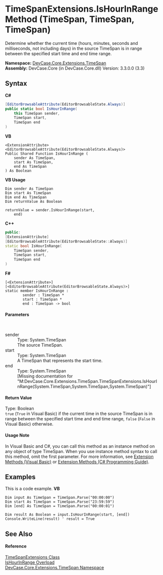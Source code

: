 # TimeSpanExtensions.IsHourInRange Method (TimeSpan, TimeSpan, TimeSpan)
 

Determine whether the current time (hours, minutes, seconds and milliseconds, not including days) in the source TimeSpan is in range between the specified start time and end time range.

**Namespace:**&nbsp;<a href="N_DevCase_Core_Extensions_TimeSpan">DevCase.Core.Extensions.TimeSpan</a><br />**Assembly:**&nbsp;DevCase.Core (in DevCase.Core.dll) Version: 3.3.0.0 (3.3)

## Syntax

**C#**<br />
``` C#
[EditorBrowsableAttribute(EditorBrowsableState.Always)]
public static bool IsHourInRange(
	this TimeSpan sender,
	TimeSpan start,
	TimeSpan end
)
```

**VB**<br />
``` VB
<ExtensionAttribute>
<EditorBrowsableAttribute(EditorBrowsableState.Always)>
Public Shared Function IsHourInRange ( 
	sender As TimeSpan,
	start As TimeSpan,
	end As TimeSpan
) As Boolean
```

**VB Usage**<br />
``` VB Usage
Dim sender As TimeSpan
Dim start As TimeSpan
Dim end As TimeSpan
Dim returnValue As Boolean

returnValue = sender.IsHourInRange(start, 
	end)
```

**C++**<br />
``` C++
public:
[ExtensionAttribute]
[EditorBrowsableAttribute(EditorBrowsableState::Always)]
static bool IsHourInRange(
	TimeSpan sender, 
	TimeSpan start, 
	TimeSpan end
)
```

**F#**<br />
``` F#
[<ExtensionAttribute>]
[<EditorBrowsableAttribute(EditorBrowsableState.Always)>]
static member IsHourInRange : 
        sender : TimeSpan * 
        start : TimeSpan * 
        end : TimeSpan -> bool 

```


#### Parameters
&nbsp;<dl><dt>sender</dt><dd>Type: System.TimeSpan<br />The source TimeSpan.</dd><dt>start</dt><dd>Type: System.TimeSpan<br />A TimeSpan that represents the start time.</dd><dt>end</dt><dd>Type: System.TimeSpan<br />\[Missing <param name="end"/> documentation for "M:DevCase.Core.Extensions.TimeSpan.TimeSpanExtensions.IsHourInRange(System.TimeSpan,System.TimeSpan,System.TimeSpan)"\]</dd></dl>

#### Return Value
Type: Boolean<br />`true` (`True` in Visual Basic) if the current time in the source TimeSpan is in range between the specified start time and end time range, `false` (`False` in Visual Basic) otherwise.

#### Usage Note
In Visual Basic and C#, you can call this method as an instance method on any object of type TimeSpan. When you use instance method syntax to call this method, omit the first parameter. For more information, see <a href="https://docs.microsoft.com/dotnet/visual-basic/programming-guide/language-features/procedures/extension-methods">Extension Methods (Visual Basic)</a> or <a href="https://docs.microsoft.com/dotnet/csharp/programming-guide/classes-and-structs/extension-methods">Extension Methods (C# Programming Guide)</a>.

## Examples
This is a code example. 
**VB**<br />
``` VB
Dim input As TimeSpan = TimeSpan.Parse("00:00:00")
Dim start As TimeSpan = TimeSpan.Parse("23:59:59")
Dim [end] As TimeSpan = TimeSpan.Parse("00:00:01")

Dim result As Boolean = input.IsHourInRange(start, [end])
Console.WriteLine(result) ' result = True
```


## See Also


#### Reference
<a href="T_DevCase_Core_Extensions_TimeSpan_TimeSpanExtensions">TimeSpanExtensions Class</a><br /><a href="Overload_DevCase_Core_Extensions_TimeSpan_TimeSpanExtensions_IsHourInRange">IsHourInRange Overload</a><br /><a href="N_DevCase_Core_Extensions_TimeSpan">DevCase.Core.Extensions.TimeSpan Namespace</a><br />